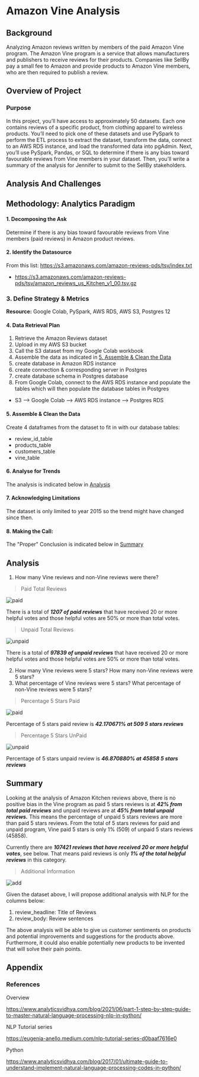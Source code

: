 # Amazon Vine Analysis

## Background

Analyzing Amazon reviews written by members of the paid Amazon Vine program. The Amazon Vine program is a service that allows manufacturers and publishers to receive reviews for their products. Companies like SellBy pay a small fee to Amazon and provide products to Amazon Vine members, who are then required to publish a review.

## Overview of Project

### Purpose

In this project, you’ll have access to approximately 50 datasets. Each one contains reviews of a specific product, from clothing apparel to wireless products. You’ll need to pick one of these datasets and use PySpark to perform the ETL process to extract the dataset, transform the data, connect to an AWS RDS instance, and load the transformed data into pgAdmin. Next, you’ll use PySpark, Pandas, or SQL to determine if there is any bias toward favourable reviews from Vine members in your dataset. Then, you’ll write a summary of the analysis for Jennifer to submit to the SellBy stakeholders.

## Analysis And Challenges

## Methodology: Analytics Paradigm

#### 1. Decomposing the Ask

Determine if there is any bias toward favourable reviews from Vine members (paid reviews) in Amazon product reviews.

#### 2. Identify the Datasource
From this list: https://s3.amazonaws.com/amazon-reviews-pds/tsv/index.txt
* https://s3.amazonaws.com/amazon-reviews-pds/tsv/amazon_reviews_us_Kitchen_v1_00.tsv.gz

### 3. Define Strategy & Metrics
**Resource:** Google Colab, PySpark, AWS RDS, AWS S3, Postgres 12

#### 4. Data Retrieval Plan
1. Retrieve the Amazon Reviews dataset
2. Upload in my AWS S3 bucket
3. Call the S3 dataset from my Google Colab workbook
4. Assemble the data as indicated  in [5. Assemble & Clean the Data](#5-assemble--clean-the-data)
5. create database in Amazon RDS instance
6. create connection & corresponding server in Postgres
7. create database schema in Postgres database
8. From Google Colab, connect to the AWS RDS instance and populate the tables which will then populate the database tables in Postgres
* S3 --> Google Colab --> AWS RDS instance --> Postgres RDS

#### 5. Assemble & Clean the Data
Create 4 dataframes from the dataset to fit in with our database tables:
* review_id_table
* products_table
* customers_table
* vine_table

#### 6. Analyse for Trends

The analysis is indicated below in [Analysis](#analysis)

#### 7. Acknowledging Limitations
The dataset is only limited to year 2015 so the trend might have changed since then.

#### 8. Making the Call:
The "Proper" Conclusion is indicated below in [Summary](#summary)

## Analysis

1. How many Vine reviews and non-Vine reviews were there?

>Paid  Total Reviews

![paid](resources/paid_total.png)

There is a total of _**1207 of paid reviews**_ that have received 20 or more helpful votes and those helpful votes are 50% or more than total votes.

>Unpaid  Total Reviews

![unpaid](resources/unpaid_total.png)

There is a total of _**97839 of unpaid reviews**_ that have received 20 or more helpful votes and those helpful votes are 50% or more than total votes.

2.  How many Vine reviews were 5 stars? How many non-Vine reviews were 5 stars?
3. What percentage of Vine reviews were 5 stars? What percentage of non-Vine reviews were 5 stars?

>Percentage 5 Stars Paid

![paid](resources/paid_5stars_percentage.png)

Percentage of 5 stars paid review is _**42.170671% at 509 5 stars reviews**_

>Percentage 5 Stars UnPaid

![unpaid](resources/unpaid_5stars_percentage.png)

Percentage of 5 stars unpaid review is _**46.870880% at 45858 5 stars reviews**_


## Summary

Looking at the analysis of Amazon Kitchen reviews above, there is no positive bias in the Vine program as paid 5 stars reviews is at _**42% from total paid reviews**_ and unpaid reviews are at _**45% from total unpaid reviews.**_ This means the percentage of unpaid 5 stars reviews are more than paid 5 stars reviews.
From the total of 5 stars reviews for paid and unpaid program, Vine paid 5 stars is only 1% (509) of unpaid 5 stars reviews (45858).

Currently there are _**107421 reviews that have received 20 or more helpful votes**_, see below. That means paid reviews is only _**1% of the total helpful reviews**_ in this category.

>Additional Information

![add](resources/additional_info.png)

Given the dataset above, I will propose additional analysis with NLP for the columns below:
1. review_headline: Title of Reviews
2. review_body: Review sentences

The above analysis will be able to give us customer sentiments on products and potential improvements and suggestions for the products above. Furthermore, it could also enable potentially new products to be invented that will solve their pain points.

## Appendix

### References

Overview

https://www.analyticsvidhya.com/blog/2021/06/part-1-step-by-step-guide-to-master-natural-language-processing-nlp-in-python/

NLP Tutorial series

https://eugenia-anello.medium.com/nlp-tutorial-series-d0baaf7616e0

Python

https://www.analyticsvidhya.com/blog/2017/01/ultimate-guide-to-understand-implement-natural-language-processing-codes-in-python/
